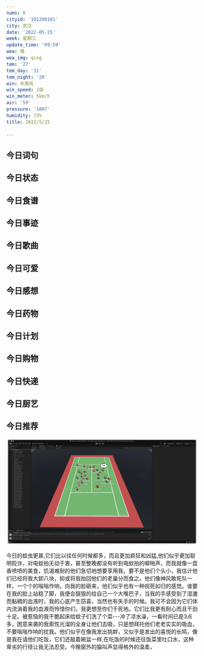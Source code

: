 ```yaml
---
nums: 0
cityid: '101200101'
city: 武汉
date: '2022-05-25'
week: 星期三
update_time: '09:59'
wea: 晴
wea_img: qing
tem: '27'
tem_day: '31'
tem_night: '20'
win: 东南风
win_speed: 1级
win_meter: 5km/h
air: '59'
pressure: '1007'
humidity: 73%
title: 2022/5/25

---
```

## 今日词句

## 今日状态

## 今日食谱

## 今日事迹

## 今日歌曲

## 今日可爱

## 今日感想

## 今日药物

## 今日计划

## 今日购物

## 今日快递

## 今日厨艺

## 今日推荐

![](./2022-05-25-11-50-54.png)

今日的蚊虫更甚,它们比以往任何时候都多，而且更加疯狂和凶猛,他们似乎更加聪明狡诈，对电蚊拍无动于衷，甚至整晚都没有听到电蚊拍的噼啪声，而我就像一盘香喷喷的美食，饥渴难耐的他们急切地想要享用我，要不是他们个头小，我估计他们已经将我大卸八块，抑或将我抬回他们的老巢分而食之。他们像神风敢死队一样，一个个的嗡嗡作响，向我的脸砸来，他们似乎也有一种视死如归的感觉。谁要在我的脸上站稳了脚，我便会狠狠的给自己一个大嘴巴子，当我的手感受到了湿漉而黏稠的血液时，我的心底产生窃喜，当然也有失手的时候。我可不会因为它们体内流淌着我的血液而怜惜你们，我更想至你们于死地。它们比我更有耐心而且干劲十足。被惹恼的我干脆起床给蚊子们洗了个菜---冲了凉水澡，一看时间已是3点多，困意来袭的我索性光溜的全身让他们去吸，只是想拜托他们老老实实的吸血，不要嗡嗡作响的扰我。他们似乎在像我发出挑衅，又似乎是发出的喜悦的长鸣，像是我在请他们吃饭，它们还敲着碗盆一样,在吃饭的时候还往饭菜里吐口水，这种卑劣的行径让我无法忍受。今晚窗外的猫叫声显得格外的温柔，
